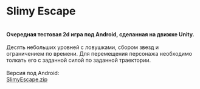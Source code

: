 # Slimy Escape
<br><b>Очередная тестовая 2d игра под Android, сделанная на движке Unity.</b></br>
<br>Десять небольших уровней с ловушками, сбором звезд и ограничением по времени. Для перемещения персонажа необходимо толкать его с заданной силой по заданной траектории.</br>
<br>Версия под Android:</br>
[SlimyEscape.zip](https://drive.google.com/uc?export=download&id=1-UGRHWoj2eq5BtqIJXE96mwKCNSmx71W)
